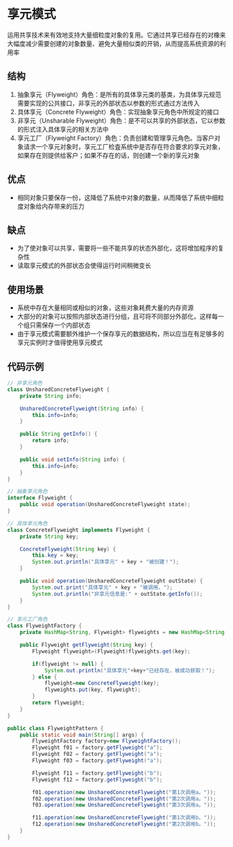 # 享元模式
运用共享技术来有效地支持大量细粒度对象的复用。它通过共享已经存在的对橡来大幅度减少需要创建的对象数量、避免大量相似类的开销，从而提高系统资源的利用率
## 结构
1. 抽象享元（Flyweight）角色：是所有的具体享元类的基类，为具体享元规范需要实现的公共接口，非享元的外部状态以参数的形式通过方法传入
2. 具体享元（Concrete Flyweight）角色：实现抽象享元角色中所规定的接口
3. 非享元（Unsharable Flyweight）角色：是不可以共享的外部状态，它以参数的形式注入具体享元的相关方法中
4. 享元工厂（Flyweight Factory）角色：负责创建和管理享元角色。当客户对象请求一个享元对象时，享元工厂检査系统中是否存在符合要求的享元对象，如果存在则提供给客户；如果不存在的话，则创建一个新的享元对象
## 优点
* 相同对象只要保存一份，这降低了系统中对象的数量，从而降低了系统中细粒度对象给内存带来的压力
## 缺点
* 为了使对象可以共享，需要将一些不能共享的状态外部化，这将增加程序的复杂性
* 读取享元模式的外部状态会使得运行时间稍微变长
## 使用场景
* 系统中存在大量相同或相似的对象，这些对象耗费大量的内存资源
* 大部分的对象可以按照内部状态进行分组，且可将不同部分外部化，这样每一个组只需保存一个内部状态
* 由于享元模式需要额外维护一个保存享元的数据结构，所以应当在有足够多的享元实例时才值得使用享元模式
## 代码示例
```java
// 非享元角色
class UnsharedConcreteFlyweight {
    private String info;

    UnsharedConcreteFlyweight(String info) {
        this.info=info;
    }

    public String getInfo() {
        return info;
    }

    public void setInfo(String info) {
        this.info=info;
    }
}

// 抽象享元角色
interface Flyweight {
    public void operation(UnsharedConcreteFlyweight state);
}

// 具体享元角色
class ConcreteFlyweight implements Flyweight {
    private String key;

    ConcreteFlyweight(String key) {
        this.key = key;
        System.out.println("具体享元" + key + "被创建！");
    }

    public void operation(UnsharedConcreteFlyweight outState) {
        System.out.print("具体享元" + key + "被调用，");
        System.out.println("非享元信息是:" + outState.getInfo());
    }
}

// 享元工厂角色
class FlyweightFactory {
    private HashMap<String, Flyweight> flyweights = new HashMap<String, Flyweight>();

    public Flyweight getFlyweight(String key) {
        Flyweight flyweight=(Flyweight)flyweights.get(key);

        if(flyweight != null) {
            System.out.println("具体享元"+key+"已经存在，被成功获取！");
        } else {
            flyweight=new ConcreteFlyweight(key);
            flyweights.put(key, flyweight);
        }
        return flyweight;
    }
}

public class FlyweightPattern {
    public static void main(String[] args) {
        FlyweightFactory factory=new FlyweightFactory();
        Flyweight f01 = factory.getFlyweight("a");
        Flyweight f02 = factory.getFlyweight("a");
        Flyweight f03 = factory.getFlyweight("a");

        Flyweight f11 = factory.getFlyweight("b");
        Flyweight f12 = factory.getFlyweight("b");

        f01.operation(new UnsharedConcreteFlyweight("第1次调用a。"));
        f02.operation(new UnsharedConcreteFlyweight("第2次调用a。"));
        f03.operation(new UnsharedConcreteFlyweight("第3次调用a。"));

        f11.operation(new UnsharedConcreteFlyweight("第1次调用b。"));
        f12.operation(new UnsharedConcreteFlyweight("第2次调用b。"));
    }
}
```